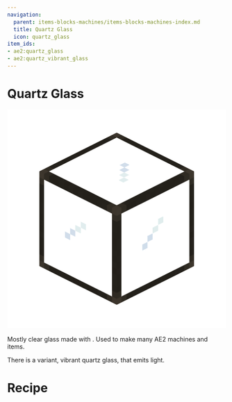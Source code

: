 ```yaml
---
navigation:
  parent: items-blocks-machines/items-blocks-machines-index.md
  title: Quartz Glass
  icon: quartz_glass
item_ids:
- ae2:quartz_glass
- ae2:quartz_vibrant_glass
---
```

# Quartz Glass

![Quartz Glass](../assets/blocks/quartz_glass.png)

Mostly clear glass made with <ItemLink id="certus_quartz_dust"/>.
Used to make many AE2 machines and items.

There is a variant, vibrant quartz glass, that emits light.

# Recipe

<RecipeFor id="quartz_glass" />
<RecipeFor id="quartz_vibrant_glass" />
